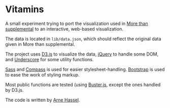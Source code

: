 # Vitamins

A small experiment trying to port the visualization used in [More than supplemental](http://sblattindesign.wordpress.com/2012/01/04/supplemental/) to an interactive, web-based visualization.

The data is located in `lib/data.json`, which should reflect the original data given in More than supplemental.

The project uses [D3.js](http://d3js.org/) to visualize the data, [jQuery](http://jquery.com/) to handle some DOM, and [Underscore](http://underscorejs.org/) for some utility functions.

[Sass](http://sass-lang.com/) and [Compass](http://compass-style.org/) is used for easier stylesheet-handling. [Bootstrap](http://twitter.github.com/bootstrap/) is used to ease the work of styling markup.

Most public functions are tested (using [Buster.js](http://busterjs.org), except the ones handled by D3.js.

The code is written by [Arne Hassel](http://icanhasweb.net).